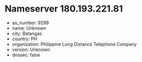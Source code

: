# Nameserver 180.193.221.81

* as_number: 9299
* name: Unknown
* city: Batangas
* country: PH
* organization: Philippine Long Distance Telephone Company
* version: Unknown
* dnssec: false
